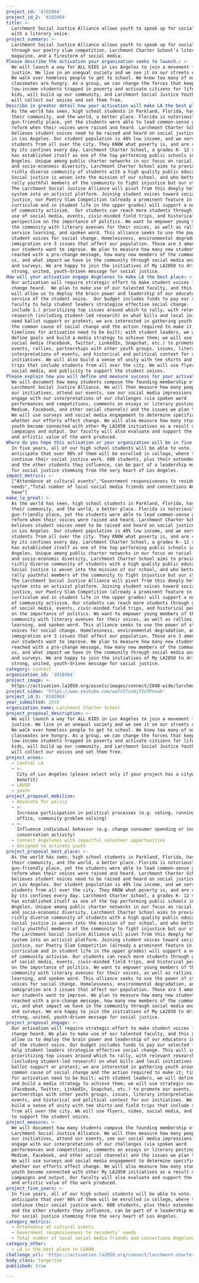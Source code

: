 ```yaml
---
project_id: '8102064'
project_id_2: '8102064'
title: >-
  Larchmont Social Justice Alliance allows youth to speak up for social justice
  with a literary voice.
project_summary: >-
  Larchmont Social Justice Alliance allows youth to speak up for social justice
  through our poetry slam competition, Larchmont Charter School's literary
  magazine, and a firestorm of social media.
Please describe the activation your organization seeks to launch.: >-
  We will launch a way for ALL KIDS in Los Angeles to join a movement for social
  justice. We live in an unequal society and we see it on our streets every day.
  We walk over homeless people to get to school. We know too many of our
  classmates are hungry. As a group, we can change the forces that keep
  low-income students trapped in poverty and activate citizens for life. We, the
  kids, will build up our community, and Larchmont Social Justice Youth Alliance
  will collect our voices and set them free.
Describe in greater detail how your activation will make LA the best place?: >-
  As the world has seen, high school students in Parkland, Florida, have made
  their community, and the world, a better place. Florida is notoriously
  gun-friendly place, yet the students were able to lead common-sense gun law
  reform when their voices were raised and heard. Larchmont Charter School
  believes student voices need to be raised and heard on social justice issues
  in Los Angeles. Our student population is 40% low income, and we serve
  students from all over the city. They KNOW what poverty is, and are confronted
  by its confines every day. Larchmont Charter School, a grades K- 12 school,
  has established itself as one of the top performing public schools in Los
  Angeles. Unique among public charter networks in our focus on racial, ethnic,
  and socio-economic diversity, Larchmont Charter School aims to provide a
  richly diverse community of students with a high quality public education.
  Social justice is woven into the mission of our school, and who better to
  rally youthful members of the community to fight injustice but our students? 
  The Larchmont Social Justice Alliance will pivot from this deeply held value
  system into an activist platform. Joining student voices toward social
  justice, our Poetry Slam Competition (already a prominent feature in our
  curriculum and in student life in the upper grades) will support a new level
  of community activism.  Our students can reach more students through guided
  use of social media, events, civic-minded field trips, and historical
  perspective on the importance of politics. We want to empower young members of
  the community with literary avenues for their voices, as well as rallies,
  service learning, and spoken word. This alliance seeks to use the power of
  student voices for social change. Homelessness, environmental degradation, and
  immigration are 3 issues that affect our population. Those are 3 among many
  our students want to improve. We plan to measure how many new students are
  reached with a pro-change message, how many new members of the community join
  us, and what impact we have in the community through social media analytics
  and surveys. We are happy to join the initiatives of My LA2050 to drive a
  strong, united, youth-driven message for social justice.
How will your activation engage Angelenos to make LA the best place: >-
  Our activation will require strategic effort to make student voices for social
  change heard.  We plan to make use of our talented faculty, and this grant
  will allow us to deploy the brain power and leadership of our educators in
  service of the student voice.  Our budget includes funds to pay our selected
  faculty to help student leaders strategize effective social change.  This will
  include 1.) prioritizing top issues around which to rally, with relevant
  research (including student-led research) on what bills and local initiatives
  need ballot support or protest; we are interested in gathering youth around
  the common cause of social change and the action required to make it;
  timelines for activation need to be built; with student leaders, we will
  define goals and build a media strategy to achieve them; we will use strategic
  social media (Facebook, Twitter, LinkedIn, Snapchat, etc.) to promote our
  events, rallies, partnerships with other youth groups, issues, literary
  interpretations of events, and historical and political context for our
  initiatives. We will also build a sense of unity with tee shirts and field
  trips that include students from all over the city. We will use flyers, video,
  social media, and publicity to support the student voices.
Please explain how you will define and measure success for your activation.: >-
  We will document how many students compose the founding membership of
  Larchmont Social Justice Alliance. We will then measure how many people join
  our initiatives, attend our events, see our social media impressions, and
  engage with our interpretations of our challenges (via spoken word
  performances and competitions, comments on essays or literary postings via
  Medium, Facebook, and other social channels) and the issues we plan to effect.
  We will use surveys and social media engagement to determine specifically
  whether our efforts affect change. We will also measure how many students and
  youth become connected with other My LA2050 initiatives as a result of our
  campaigns and output. Our faculty will also evaluate and support the literary
  and artistic value of the work produced.
Where do you hope this activation or your organization will be in five years?: >-
  In five years, all of our high school students will be able to vote. We
  anticipate that over 90% of them will be enrolled in college, where they can
  continue their social justice work. 600 students, plus their extended families
  and the other students they influence, can be part of a leadership movement
  for social justice stemming from the very heart of Los Angeles.
impact_metrics: >-
  ["Attendance at cultural events","Government responsiveness to residents’
  needs","Total number of local social media friends and connections Angelenos
  have"]
make_la_great: >-
  As the world has seen, high school students in Parkland, Florida, have made
  their community, and the world, a better place. Florida is notoriously
  gun-friendly place, yet the students were able to lead common-sense gun law
  reform when their voices were raised and heard. Larchmont Charter School
  believes student voices need to be raised and heard on social justice issues
  in Los Angeles. Our student population is 40% low income, and we serve
  students from all over the city. They KNOW what poverty is, and are confronted
  by its confines every day. Larchmont Charter School, a grades K- 12 school,
  has established itself as one of the top performing public schools in Los
  Angeles. Unique among public charter networks in our focus on racial, ethnic,
  and socio-economic diversity, Larchmont Charter School aims to provide a
  richly diverse community of students with a high quality public education.
  Social justice is woven into the mission of our school, and who better to
  rally youthful members of the community to fight injustice but our students?
  The Larchmont Social Justice Alliance will pivot from this deeply held value
  system into an activist platform. Joining student voices toward social
  justice, our Poetry Slam Competition (already a prominent feature in our
  curriculum and in student life in the upper grades) will support a new level
  of community activism. Our students can reach more students through guided use
  of social media, events, civic-minded field trips, and historical perspective
  on the importance of politics. We want to empower young members of the
  community with literary avenues for their voices, as well as rallies, service
  learning, and spoken word. This alliance seeks to use the power of student
  voices for social change. Homelessness, environmental degradation, and
  immigration are 3 issues that affect our population. Those are 3 among many
  our students want to improve. We plan to measure how many new students are
  reached with a pro-change message, how many new members of the community join
  us, and what impact we have in the community through social media analytics
  and surveys. We are happy to join the initiatives of My LA2050 to drive a
  strong, united, youth-driven message for social justice.
category: connect
organization_id: '2018064'
project_image: >-
  https://activation.la2050.org/assets/images/connect/2048-wide/larchmont-charter-school.jpg
project_video: 'https://www.youtube.com/watch?v=GjY2oTPnxak'
project_id_3: '8102064'
year_submitted: 2018
organization_name: Larchmont Charter School
project_proposal_description: >-
  We will launch a way for ALL KIDS in Los Angeles to join a movement for social
  justice. We live in an unequal society and we see it on our streets every day.
  We walk over homeless people to get to school. We know too many of our
  classmates are hungry. As a group, we can change the forces that keep
  low-income students trapped in poverty and activate citizens for life. We, the
  kids, will build up our community, and Larchmont Social Justice Youth Alliance
  will collect our voices and set them free.
project_areas:
  - Central LA
  - >-
    City of Los Angeles (please select only if your project has a citywide
    benefit)
  - LAUSD
  - youth
project_proposal_mobilize:
  - Advocate for policy
  - >-
    Increase participation in political processes (e.g. voting, running for
    office, community problem solving)
  - >-
    Influence individual behavior (e.g. change consumer spending or increase
    conservation activity)
  - Connect Angelenos with impactful volunteer opportunities
  - designed to activate youth
project_proposal_best_place: >-
  As the world has seen, high school students in Parkland, Florida, have made
  their community, and the world, a better place. Florida is notoriously
  gun-friendly place, yet the students were able to lead common-sense gun law
  reform when their voices were raised and heard. Larchmont Charter School
  believes student voices need to be raised and heard on social justice issues
  in Los Angeles. Our student population is 40% low income, and we serve
  students from all over the city. They KNOW what poverty is, and are confronted
  by its confines every day. Larchmont Charter School, a grades K- 12 school,
  has established itself as one of the top performing public schools in Los
  Angeles. Unique among public charter networks in our focus on racial, ethnic,
  and socio-economic diversity, Larchmont Charter School aims to provide a
  richly diverse community of students with a high quality public education.
  Social justice is woven into the mission of our school, and who better to
  rally youthful members of the community to fight injustice but our students?
  The Larchmont Social Justice Alliance will pivot from this deeply held value
  system into an activist platform. Joining student voices toward social
  justice, our Poetry Slam Competition (already a prominent feature in our
  curriculum and in student life in the upper grades) will support a new level
  of community activism. Our students can reach more students through guided use
  of social media, events, civic-minded field trips, and historical perspective
  on the importance of politics. We want to empower young members of the
  community with literary avenues for their voices, as well as rallies, service
  learning, and spoken word. This alliance seeks to use the power of student
  voices for social change. Homelessness, environmental degradation, and
  immigration are 3 issues that affect our population. Those are 3 among many
  our students want to improve. We plan to measure how many new students are
  reached with a pro-change message, how many new members of the community join
  us, and what impact we have in the community through social media analytics
  and surveys. We are happy to join the initiatives of My LA2050 to drive a
  strong, united, youth-driven message for social justice.
project_proposal_engage: >-
  Our activation will require strategic effort to make student voices for social
  change heard. We plan to make use of our talented faculty, and this grant will
  allow us to deploy the brain power and leadership of our educators in service
  of the student voice. Our budget includes funds to pay our selected faculty to
  help student leaders strategize effective social change. This will include 1.)
  prioritizing top issues around which to rally, with relevant research
  (including student-led research) on what bills and local initiatives need
  ballot support or protest; we are interested in gathering youth around the
  common cause of social change and the action required to make it; timelines
  for activation need to be built; with student leaders, we will define goals
  and build a media strategy to achieve them; we will use strategic social media
  (Facebook, Twitter, LinkedIn, Snapchat, etc.) to promote our events, rallies,
  partnerships with other youth groups, issues, literary interpretations of
  events, and historical and political context for our initiatives. We will also
  build a sense of unity with tee shirts and field trips that include students
  from all over the city. We will use flyers, video, social media, and publicity
  to support the student voices.
project_measure: >-
  We will document how many students compose the founding membership of
  Larchmont Social Justice Alliance. We will then measure how many people join
  our initiatives, attend our events, see our social media impressions, and
  engage with our interpretations of our challenges (via spoken word
  performances and competitions, comments on essays or literary postings via
  Medium, Facebook, and other social channels) and the issues we plan to effect.
  We will use surveys and social media engagement to determine specifically
  whether our efforts affect change. We will also measure how many students and
  youth become connected with other My LA2050 initiatives as a result of our
  campaigns and output. Our faculty will also evaluate and support the literary
  and artistic value of the work produced.
project_five_years: >-
  In five years, all of our high school students will be able to vote. We
  anticipate that over 90% of them will be enrolled in college, where they can
  continue their social justice work. 600 students, plus their extended families
  and the other students they influence, can be part of a leadership movement
  for social justice stemming from the very heart of Los Angeles.
category_metrics:
  - Attendance at cultural events
  - Government responsiveness to residents’ needs
  - Total number of local social media friends and connections Angelenos have
category_other:
  - LA is the best place to LEARN
challenge_url: 'https://activation.la2050.org/connect/larchmont-charter-school/'
body_class: tangerine
published: true

---
```


